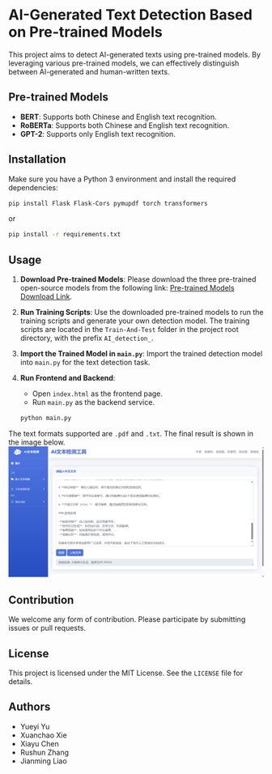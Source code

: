 # AI-Generated Text Detection Based on Pre-trained Models

This project aims to detect AI-generated texts using pre-trained models. By leveraging various pre-trained models, we can effectively distinguish between AI-generated and human-written texts.

## Pre-trained Models
- **BERT**: Supports both Chinese and English text recognition.
- **RoBERTa**: Supports both Chinese and English text recognition.
- **GPT-2**: Supports only English text recognition.

## Installation
Make sure you have a Python 3 environment and install the required dependencies:
```bash
pip install Flask Flask-Cors pymupdf torch transformers
```
or
```bash
pip install -r requirements.txt
```

## Usage
1. **Download Pre-trained Models**:
   Please download the three pre-trained open-source models from the following link:
   [Pre-trained Models Download Link](https://rec.ustc.edu.cn/share/436a8ce0-15db-11ef-b9aa-391d78e4e304).

2. **Run Training Scripts**:
   Use the downloaded pre-trained models to run the training scripts and generate your own detection model. The training scripts are located in the `Train-And-Test` folder in the project root directory, with the prefix `AI_detection_`.

3. **Import the Trained Model in `main.py`**:
   Import the trained detection model into `main.py` for the text detection task.

4. **Run Frontend and Backend**:
   - Open `index.html` as the frontend page.
   - Run `main.py` as the backend service.
   ```bash
   python main.py
   ```
The text formats supported are `.pdf` and `.txt`. The final result is shown in the image below.
![Result](结果.png)

## Contribution
We welcome any form of contribution. Please participate by submitting issues or pull requests.

## License
This project is licensed under the MIT License. See the `LICENSE` file for details.


## Authors
- Yueyi Yu
- Xuanchao Xie
- Xiayu Chen
- Rushun Zhang
- Jianming Liao
